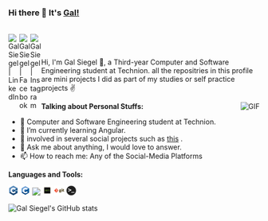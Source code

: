 ### Hi there 👋 It's [Gal!](www.linkedin.com/in/gal-siegel)

<br/>

<a href="www.linkedin.com/in/gal-siegel">
  <img align="left" alt="Gal Siegel | LinkedIn" width="22px" src="https://cdn.jsdelivr.net/npm/simple-icons@v3/icons/linkedin.svg" />
</a>
<a href="https://www.facebook.com/gal.siegel/">
  <img align="left" alt="Gal Siegel | Facebook" width="22px" src="https://cdn.jsdelivr.net/npm/simple-icons@v3/icons/facebook.svg" />
</a>
<a href="https://www.instagram.com/gal_siegel/?hl=en">
  <img align="left" alt="Gal Siegel | Instagram" width="22px" src="https://cdn.jsdelivr.net/npm/simple-icons@v3/icons/instagram.svg" />
</a>
<br />

<br />

Hi, I'm Gal Siegel 🙌, a Third-year Computer and Software Engineering student at Technion. all the repositries in this profile are mini projects I did as part of my studies or self practice projects ✌

<img align="right" alt="GIF" src="https://media.giphy.com/media/USV0ym3bVWQJJmNu3N/giphy.gif" />

**Talking about Personal Stuffs:**

- 🔭 Computer and Software Engineering student at Technion.
- 🌱 I’m currently learning Angular.
- 👯 involved in several social projects such as [this](https://www.linkedin.com/feed/update/urn:li:activity:7128694776446500865/) .
- 💬 Ask me about anything, I would love to answer.
- 📫 How to reach me: Any of the Social-Media Platforms

**Languages and Tools:**

<code><img height="20" src="https://raw.githubusercontent.com/github/explore/80688e429a7d4ef2fca1e82350fe8e3517d3494d/topics/cpp/cpp.png"></code>
<code><img height="20" src="https://raw.githubusercontent.com/github/explore/80688e429a7d4ef2fca1e82350fe8e3517d3494d/topics/c/c.png"></code>
<code><img height="20" src="https://raw.githubusercontent.com/github/explore/68b23f95778a2cbde8f0e01885b5091e2a3c9c5b/topics/verilog/verilog.png"></code>
<code><img height="20" src="https://raw.githubusercontent.com/github/explore/68b23f95778a2cbde8f0e01885b5091e2a3c9c5b/topics/assembly/assembly.png"></code>
<code><img height="20" src="https://raw.githubusercontent.com/github/explore/80688e429a7d4ef2fca1e82350fe8e3517d3494d/topics/git/git.png"></code>
<code><img height="20" src="https://raw.githubusercontent.com/github/explore/80688e429a7d4ef2fca1e82350fe8e3517d3494d/topics/terminal/terminal.png"></code>

![Gal Siegel's GitHub stats](https://github-readme-stats.vercel.app/api?username=sakigo9&show_icons=true&hide_border=true)
